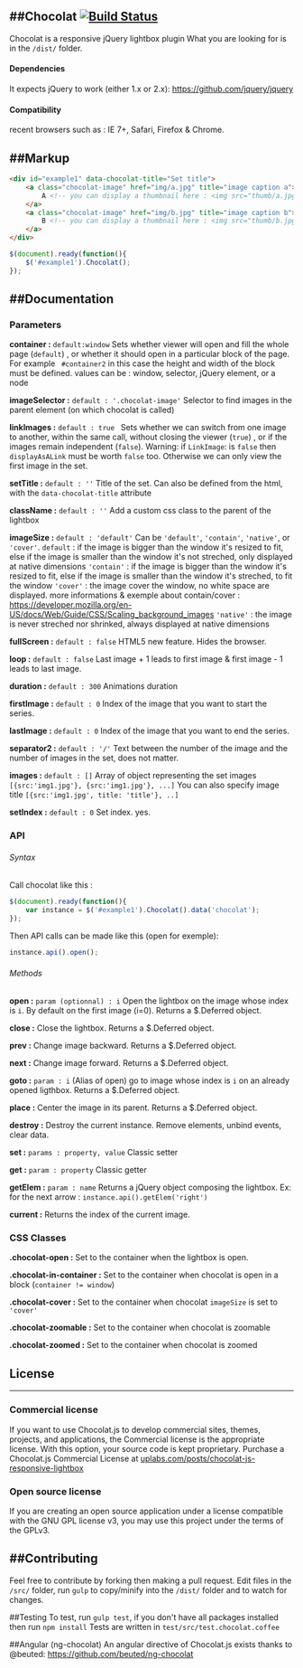 ##Chocolat [![Build Status](https://travis-ci.org/nicolas-t/Chocolat.svg?branch=master)](https://travis-ci.org/nicolas-t/Chocolat)
-----------
Chocolat is a responsive jQuery lightbox plugin
What you are looking for is in the `/dist/` folder.

#### Dependencies

It expects jQuery to work (either 1.x or 2.x): https://github.com/jquery/jquery

#### Compatibility
recent browsers such as :
IE 7+, Safari, Firefox & Chrome.

##Markup
-----------
```html
<div id="example1" data-chocolat-title="Set title">
    <a class="chocolat-image" href="img/a.jpg" title="image caption a">
        A <!-- you can display a thumbnail here : <img src="thumb/a.jpg" /> -->
    </a>
    <a class="chocolat-image" href="img/b.jpg" title="image caption b">
        B <!-- you can display a thumbnail here : <img src="thumb/b.jpg" /> -->
    </a>
</div>
```

```js
$(document).ready(function(){
    $('#example1').Chocolat();
});
```

##Documentation
-----------

### Parameters

**container :** `default:window`
Sets whether viewer will open and fill the whole page (`default`)  , or whether it should open in a particular block of the page. For example ` #container2`  in this case the height and width of the block must be defined.
values can be : window, selector, jQuery element, or a node

**imageSelector :** `default : '.chocolat-image'`
Selector to find images in the parent element (on which chocolat is called)

**linkImages :**   `default : true `
Sets whether we can switch from one image to another, within the same call, without closing the viewer (`true`) , or if the images remain independent (`false`).
Warning: if `LinkImage`: is `false` then `displayAsALink` must be worth `false` too. Otherwise we can only view the first image in the set.

**setTitle :**  `default : ''`
Title of the set. Can also be defined from the html, with the `data-chocolat-title` attribute

**className :**  `default : ''`
Add a custom css class to the parent of the lightbox

**imageSize :**  `default : 'default'`
Can be `'default'`, `'contain'`,  `'native'`, or `'cover'`.
`default` : if the image is bigger than the window it's resized to fit, else if the image is smaller than the window it's not streched, only displayed at native dimensions
`'contain'` :  if the image is bigger than the window it's resized to fit, else if the image is smaller than the window it's streched, to fit the window
`'cover'` :  the image cover the window, no white space are displayed.
more informations & exemple about contain/cover : https://developer.mozilla.org/en-US/docs/Web/Guide/CSS/Scaling_background_images
`'native'` :  the image is never streched nor shrinked, always displayed at native dimensions

**fullScreen :**  `default : false`
HTML5 new feature. Hides the browser.

**loop :**  `default : false`
Last image + 1 leads to first image & first image - 1 leads to last image.

**duration :**  `default : 300`
Animations duration

**firstImage  :**  `default : 0`
Index of the image that you want to start the series.

**lastImage  :**  `default : 0`
Index of the image that you want to end the series.

**separator2 :**  `default : '/'`
Text between the number of the image and the number of images in the set, does not matter.

**images  :**  `default : []`
Array of object representing the set images `[{src:'img1.jpg'}, {src:'img1.jpg'}, ...]`
You can also specify image title `[{src:'img1.jpg', title: 'title'}, ..]`

**setIndex  :**  `default : 0`
Set index. yes.

### API

###### Syntax
Call chocolat like this :
```js
$(document).ready(function(){
    var instance = $('#example1').Chocolat().data('chocolat');
});
```

Then API calls can be made like this (open for exemple):
```js
instance.api().open();
```

###### Methods
**open  :**  `param (optionnal) : i`
Open the lightbox on the image whose index is `i`.
By default on the first image (i=0).
Returns a $.Deferred object.

**close  :**
Close the lightbox.
Returns a $.Deferred object.

**prev  :**
Change image backward.
Returns a $.Deferred object.

**next  :**
Change image forward.
Returns a $.Deferred object.

**goto  :**  `param : i`
(Alias of open)  go to image whose index is `i` on an already opened ligthbox.
Returns a $.Deferred object.

**place  :**
Center the image in its parent.
Returns a $.Deferred object.

**destroy  :**
Destroy the current instance. Remove elements, unbind events, clear data.

**set  :**   `params : property, value`
Classic setter

**get  :**   `param : property`
Classic getter

**getElem  :**   `param : name`
Returns a jQuery object composing the lightbox.
Ex: for the next arrow  : `instance.api().getElem('right')`

**current  :**
Returns the index of the current image.

### CSS Classes

**.chocolat-open  :**
Set to the container when the lightbox is open.

**.chocolat-in-container  :**
Set to the container when chocolat is open in a block (`container != window`)

**.chocolat-cover  :**
Set to the container when chocolat `imageSize` is set to `'cover'`

**.chocolat-zoomable  :**
Set to the container when chocolat is zoomable

**.chocolat-zoomed  :**
Set to the container when chocolat is zoomed

## License
-----------
### Commercial license

If you want to use Chocolat.js to develop commercial sites, themes, projects, and applications, the Commercial license is the appropriate license. With this option, your source code is kept proprietary. Purchase a Chocolat.js Commercial License at [uplabs.com/posts/chocolat-js-responsive-lightbox](http://www.site.uplabs.com/posts/chocolat-js-responsive-lightbox)

### Open source license
If you are creating an open source application under a license compatible with the GNU GPL license v3, you may use this project under the terms of the GPLv3.


##Contributing
-----------
Feel free to contribute by forking then making a pull request.
Edit files in the `/src/` folder, run `gulp` to copy/minify into the `/dist/` folder and to watch for changes.

##Testing
To test, run `gulp test`, if you don't have all packages installed then run `npm install`
Tests are written in `test/src/test.chocolat.coffee`


##Angular (ng-chocolat)
An angular directive of Chocolat.js exists thanks to @beuted:
https://github.com/beuted/ng-chocolat
